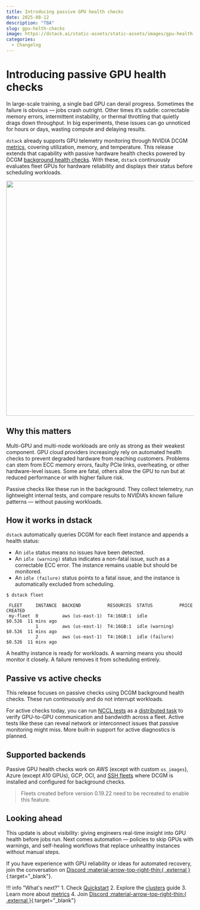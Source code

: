 ```yaml
---
title: Introducing passive GPU health checks
date: 2025-08-12
description: "TBA"  
slug: gpu-helth-checks
image: https://dstack.ai/static-assets/static-assets/images/gpu-health-checks.png
categories:
  - Changelog
---
```


# Introducing passive GPU health checks

In large-scale training, a single bad GPU can derail progress. Sometimes the failure is obvious — jobs crash outright. Other times it’s subtle: correctable memory errors, intermittent instability, or thermal throttling that quietly drags down throughput. In big experiments, these issues can go unnoticed for hours or days, wasting compute and delaying results.

`dstack` already supports GPU telemetry monitoring through NVIDIA DCGM [metrics](../../docs/guides/metrics.md), covering utilization, memory, and temperature. This release extends that capability with passive hardware health checks powered by DCGM [background health checks](https://docs.nvidia.com/datacenter/dcgm/latest/user-guide/feature-overview.html#background-health-checks). With these, `dstack` continuously evaluates fleet GPUs for hardware reliability and displays their status before scheduling workloads.

<img src="https://dstack.ai/static-assets/static-assets/images/gpu-health-checks.png" width="630"/>

<!-- more -->

## Why this matters

Multi-GPU and multi-node workloads are only as strong as their weakest component. GPU cloud providers increasingly rely on automated health checks to prevent degraded hardware from reaching customers. Problems can stem from ECC memory errors, faulty PCIe links, overheating, or other hardware-level issues. Some are fatal, others allow the GPU to run but at reduced performance or with higher failure risk.

Passive checks like these run in the background. They collect telemetry, run lightweight internal tests, and compare results to NVIDIA’s known failure patterns — without pausing workloads.

## How it works in dstack

`dstack` automatically queries DCGM for each fleet instance and appends a health status:

* An `idle` status means no issues have been detected.
* An `idle (warning)` status indicates a non-fatal issue, such as a correctable ECC error. The instance remains usable but should be monitored.
* An `idle (failure)` status points to a fatal issue, and the instance is automatically excluded from scheduling.

<div class="termy">

```shell
$ dstack fleet

 FLEET     INSTANCE  BACKEND          RESOURCES  STATUS          PRICE   CREATED
 my-fleet  0         aws (us-east-1)  T4:16GB:1  idle            $0.526  11 mins ago
           1         aws (us-east-1)  T4:16GB:1  idle (warning)  $0.526  11 mins ago
           2         aws (us-east-1)  T4:16GB:1  idle (failure)  $0.526  11 mins ago
```

</div>

A healthy instance is ready for workloads. A warning means you should monitor it closely. A failure removes it from scheduling entirely.

## Passive vs active checks

This release focuses on passive checks using DCGM background health checks. These run continuously and do not interrupt workloads.

For active checks today, you can run [NCCL tests](../../examples/clusters/nccl-tests/index.md) as a [distributed task](../../docs/concepts/tasks.md#distributed-tasks) to verify GPU-to-GPU communication and bandwidth across a fleet. Active tests like these can reveal network or interconnect issues that passive monitoring might miss. More built-in support for active diagnostics is planned.

## Supported backends

Passive GPU health checks work on AWS (except with custom `os_images`), Azure (except A10 GPUs), GCP, OCI, and [SSH fleets](../../docs/concepts/fleets.md#ssh) where DCGM is installed and configured for background checks. 

> Fleets created before version 0.19.22 need to be recreated to enable this feature.

## Looking ahead

This update is about visibility: giving engineers real-time insight into GPU health before jobs run. Next comes automation — policies to skip GPUs with warnings, and self-healing workflows that replace unhealthy instances without manual steps.

If you have experience with GPU reliability or ideas for automated recovery, join the conversation on
[Discord :material-arrow-top-right-thin:{ .external }](https://discord.gg/u8SmfwPpMd){:target="_blank"}.

!!! info "What's next?"
    1. Check [Quickstart](../../docs/quickstart.md)
    2. Explore the [clusters](../../docs/guides/clusters.md) guide
    3. Learn more about [metrics](../../docs/guides/metrics.md)
    4. Join [Discord :material-arrow-top-right-thin:{ .external }](https://discord.gg/u8SmfwPpMd){:target="_blank"}
